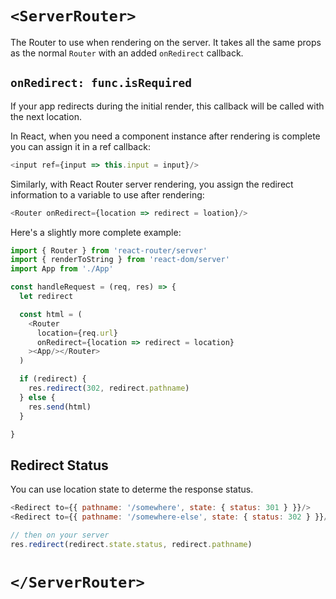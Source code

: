 # `<ServerRouter>`

The Router to use when rendering on the server. It takes all the same
props as the normal `Router` with an added `onRedirect` callback.

## `onRedirect: func.isRequired`

If your app redirects during the initial render, this callback will be
called with the next location.

In React, when you need a component instance after rendering is complete
you can assign it in a ref callback:

```js
<input ref={input => this.input = input}/>
```

Similarly, with React Router server rendering, you assign the redirect
information to a variable to use after rendering:

```js
<Router onRedirect={location => redirect = loation}/>
```

Here's a slightly more complete example:

```js
import { Router } from 'react-router/server'
import { renderToString } from 'react-dom/server'
import App from './App'

const handleRequest = (req, res) => {
  let redirect

  const html = (
    <Router
      location={req.url}
      onRedirect={location => redirect = location}
    ><App/></Router>
  )

  if (redirect) {
    res.redirect(302, redirect.pathname)
  } else {
    res.send(html)
  }

}
```

## Redirect Status

You can use location state to determe the response status.

```js
<Redirect to={{ pathname: '/somewhere', state: { status: 301 } }}/>
<Redirect to={{ pathname: '/somewhere-else', state: { status: 302 } }}/>

// then on your server
res.redirect(redirect.state.status, redirect.pathname)
```

# `</ServerRouter>`
